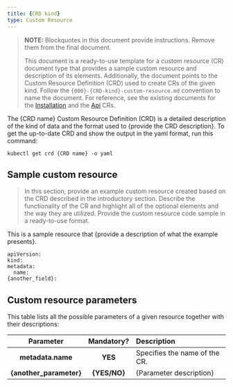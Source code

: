 ```yaml
---
title: {CRD kind}
type: Custom Resource
---
```


> **NOTE:** Blockquotes in this document provide instructions. Remove them from the final document.
>
> This document is a ready-to-use template for a custom resource (CR) document type that provides a sample custom resource and description of its elements. Additionally, the document points to the Custom Resource Definition (CRD) used to create CRs of the given kind. Follow the `{000}-{CRD-kind}-custom-resource.md` convention to name the document.
For reference, see the existing documents for the [Installation](https://github.com/kyma-project/kyma/blob/master/docs/kyma/docs/040-installation-custom-resource.md) and the [Api](https://github.com/kyma-project/kyma/blob/master/docs/api-gateway/docs/011-api-custom-resource.md) CRs.

The {CRD name} Custom Resource Definition (CRD) is a detailed description of the kind of data and the format used to {provide the CRD description}. To get the up-to-date CRD and show the output in the yaml format, run this command:

```
kubectl get crd {CRD name} -o yaml
```

## Sample custom resource

> In this section, provide an example custom resource created based on the CRD described in the introductory section. Describe the functionality of the CR and highlight all of the optional elements and the way they are utilized.
Provide the custom resource code sample in a ready-to-use format.

This is a sample resource that {provide a description of what the example presents}.

```
apiVersion:
kind:
metadata:
  name:
{another_field}:
```

## Custom resource parameters

This table lists all the possible parameters of a given resource together with their descriptions:


| Parameter   |      Mandatory?      |  Description |
|:----------:|:-------------:|:------|
| **metadata.name** |    **YES**   | Specifies the name of the CR. |
| **{another_parameter}** |    **{YES/NO}**   | {Parameter description} |
